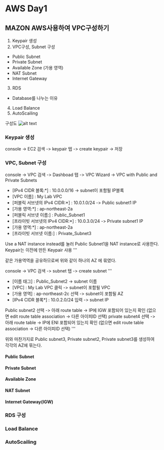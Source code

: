 # AWS Day1

MAZON AWS사용하여 VPC구성하기
----------------------------
1. Keypair 생성
2. VPC구성, Subnet 구성
  - Public Subnet
  - Private Subnet
  - Available Zone (가용 영역)
  - NAT Subnet
  - Internet Gateway
3. RDS
  - Database를 나누는 이유
4. Load Balance
5. AutoScailing


구성도
![alt text]()


### Keypair 생성
console -> EC2 검색 -> keypair 탭 -> create keypair -> 저장


### VPC, Subnet 구성
console -> VPC 검색 -> Dashboad 탭 -> VPC Wizard -> VPC with Public and Private Subnets

  * [IPv4 CIDR 블록:*] : 10.0.0.0/16 -> subnet이 포함될 IP블록
  * [VPC 이름] : My Lab VPC
  * [퍼블릭 서브넷의 IPv4 CIDR:*] : 10.0.1.0/24 -> Public subnet1 IP
  * [가용 영역:*] : ap-northeast-2a
  * [퍼블릭 서브넷 이름:] : Public_Subnet1
  * [프라이빗 서브넷의 IPv4 CIDR:*] : 10.0.3.0/24 -> Private subnet1 IP
  * [가용 영역:*] : ap-northeast-2a
  * [프라이빗 서브넷 이름:] : Private_Subnet3

Use a NAT instance instead를 눌러 Public Subnet1을 NAT instance로 사용한다.
Keypair는 이전에 만든 Keypair 사용
'''

같은 가용역역을 공유하므로써 위와 같이 하나의 AZ 에 묶였다.

console -> VPC 검색 -> subnet 탭 -> create subnet
'''
  * [이름 태그] : Public_Subnet2 -> subnet 이름
  * [VPC] : My Lab VPC 클릭 -> subnet이 포함될 VPC
  * [가용 영역] : ap-northeast-2c 선택 -> subnet이 포함될 AZ
  * [IPv4 CIDR 블록*] : 10.0.2.0/24 입력 -> subnet IP
  
Public subnet2 선택 -> 아래 route table -> IP에 IGW 포함되어 있는지 확인 (없으면 edit route table association -> 다른 아이피ID 선택)
private subnet4 선택 -> 아래 route table -> IP에 ENI 포함되어 있는지 확인 (없으면 edit route table association -> 다른 아이피ID 선택)
'''

위와 마찬가지로 Public subnet3, Private subnet2, Private subnet3를 생성하여 각각의 AZ에 묶는다.



#### Public Subnet
#### Private Subnet
#### Available Zone
#### NAT Subnet
#### Internet Gateway(IGW)

### RDS 구성

### Load Balance

### AutoScailing
